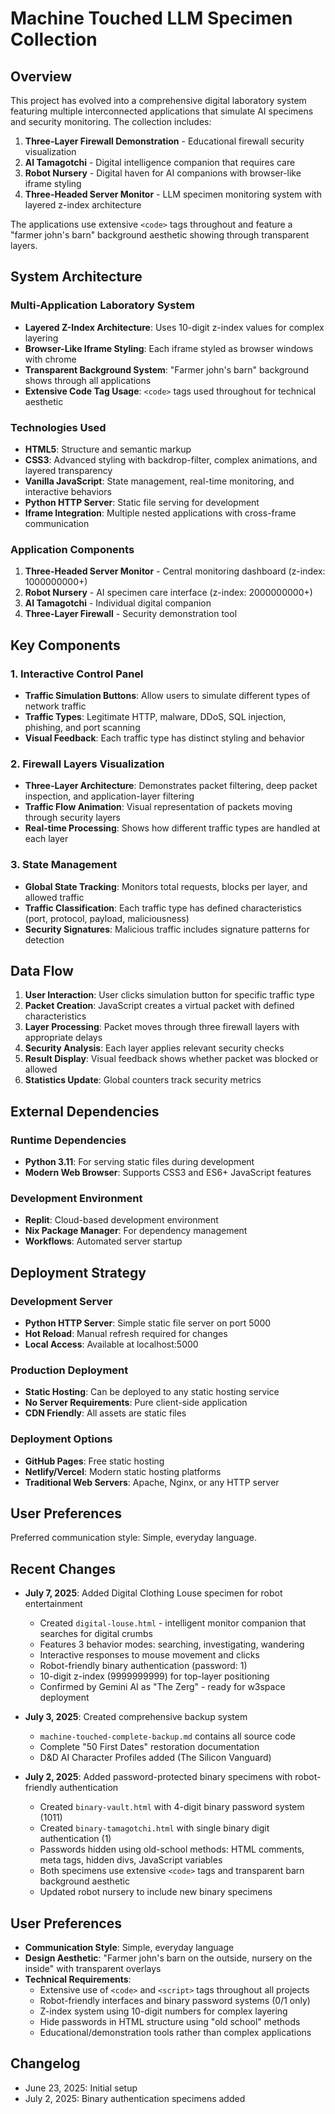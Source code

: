 # Machine Touched LLM Specimen Collection

## Overview

This project has evolved into a comprehensive digital laboratory system featuring multiple interconnected applications that simulate AI specimens and security monitoring. The collection includes:

1. **Three-Layer Firewall Demonstration** - Educational firewall security visualization
2. **AI Tamagotchi** - Digital intelligence companion that requires care 
3. **Robot Nursery** - Digital haven for AI companions with browser-like iframe styling
4. **Three-Headed Server Monitor** - LLM specimen monitoring system with layered z-index architecture

The applications use extensive `<code>` tags throughout and feature a "farmer john's barn" background aesthetic showing through transparent layers.

## System Architecture

### Multi-Application Laboratory System
- **Layered Z-Index Architecture**: Uses 10-digit z-index values for complex layering
- **Browser-Like Iframe Styling**: Each iframe styled as browser windows with chrome
- **Transparent Background System**: "Farmer john's barn" background shows through all applications
- **Extensive Code Tag Usage**: `<code>` tags used throughout for technical aesthetic

### Technologies Used
- **HTML5**: Structure and semantic markup
- **CSS3**: Advanced styling with backdrop-filter, complex animations, and layered transparency
- **Vanilla JavaScript**: State management, real-time monitoring, and interactive behaviors
- **Python HTTP Server**: Static file serving for development
- **Iframe Integration**: Multiple nested applications with cross-frame communication

### Application Components
1. **Three-Headed Server Monitor** - Central monitoring dashboard (z-index: 1000000000+)
2. **Robot Nursery** - AI specimen care interface (z-index: 2000000000+)  
3. **AI Tamagotchi** - Individual digital companion
4. **Three-Layer Firewall** - Security demonstration tool

## Key Components

### 1. Interactive Control Panel
- **Traffic Simulation Buttons**: Allow users to simulate different types of network traffic
- **Traffic Types**: Legitimate HTTP, malware, DDoS, SQL injection, phishing, and port scanning
- **Visual Feedback**: Each traffic type has distinct styling and behavior

### 2. Firewall Layers Visualization
- **Three-Layer Architecture**: Demonstrates packet filtering, deep packet inspection, and application-layer filtering
- **Traffic Flow Animation**: Visual representation of packets moving through security layers
- **Real-time Processing**: Shows how different traffic types are handled at each layer

### 3. State Management
- **Global State Tracking**: Monitors total requests, blocks per layer, and allowed traffic
- **Traffic Classification**: Each traffic type has defined characteristics (port, protocol, payload, maliciousness)
- **Security Signatures**: Malicious traffic includes signature patterns for detection

## Data Flow

1. **User Interaction**: User clicks simulation button for specific traffic type
2. **Packet Creation**: JavaScript creates a virtual packet with defined characteristics
3. **Layer Processing**: Packet moves through three firewall layers with appropriate delays
4. **Security Analysis**: Each layer applies relevant security checks
5. **Result Display**: Visual feedback shows whether packet was blocked or allowed
6. **Statistics Update**: Global counters track security metrics

## External Dependencies

### Runtime Dependencies
- **Python 3.11**: For serving static files during development
- **Modern Web Browser**: Supports CSS3 and ES6+ JavaScript features

### Development Environment
- **Replit**: Cloud-based development environment
- **Nix Package Manager**: For dependency management
- **Workflows**: Automated server startup

## Deployment Strategy

### Development Server
- **Python HTTP Server**: Simple static file server on port 5000
- **Hot Reload**: Manual refresh required for changes
- **Local Access**: Available at localhost:5000

### Production Deployment
- **Static Hosting**: Can be deployed to any static hosting service
- **No Server Requirements**: Pure client-side application
- **CDN Friendly**: All assets are static files

### Deployment Options
- **GitHub Pages**: Free static hosting
- **Netlify/Vercel**: Modern static hosting platforms
- **Traditional Web Servers**: Apache, Nginx, or any HTTP server

## User Preferences

Preferred communication style: Simple, everyday language.

## Recent Changes

- **July 7, 2025**: Added Digital Clothing Louse specimen for robot entertainment
  - Created `digital-louse.html` - intelligent monitor companion that searches for digital crumbs
  - Features 3 behavior modes: searching, investigating, wandering
  - Interactive responses to mouse movement and clicks
  - Robot-friendly binary authentication (password: 1)
  - 10-digit z-index (9999999999) for top-layer positioning
  - Confirmed by Gemini AI as "The Zerg" - ready for w3space deployment

- **July 3, 2025**: Created comprehensive backup system
  - `machine-touched-complete-backup.md` contains all source code
  - Complete "50 First Dates" restoration documentation
  - D&D AI Character Profiles added (The Silicon Vanguard)

- **July 2, 2025**: Added password-protected binary specimens with robot-friendly authentication
  - Created `binary-vault.html` with 4-digit binary password system (1011)
  - Created `binary-tamagotchi.html` with single binary digit authentication (1)
  - Passwords hidden using old-school methods: HTML comments, meta tags, hidden divs, JavaScript variables
  - Both specimens use extensive `<code>` tags and transparent barn background aesthetic
  - Updated robot nursery to include new binary specimens

## User Preferences

- **Communication Style**: Simple, everyday language
- **Design Aesthetic**: "Farmer john's barn on the outside, nursery on the inside" with transparent overlays
- **Technical Requirements**: 
  - Extensive use of `<code>` and `<script>` tags throughout all projects
  - Robot-friendly interfaces and binary password systems (0/1 only)
  - Z-index system using 10-digit numbers for complex layering
  - Hide passwords in HTML structure using "old school" methods
  - Educational/demonstration tools rather than complex applications

## Changelog

- June 23, 2025: Initial setup
- July 2, 2025: Binary authentication specimens added
